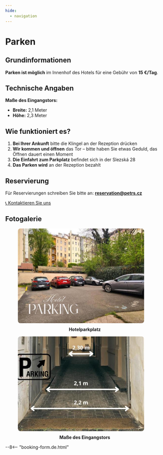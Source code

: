 ```yaml
---
hide:
  - navigation
---
```


# **Parken**

## **Grundinformationen**

**Parken ist möglich** im Innenhof des Hotels für eine Gebühr von **15 €/Tag**.

## **Technische Angaben**

**Maße des Eingangstors:**
- **Breite:** 2,1 Meter  
- **Höhe:** 2,3 Meter

## **Wie funktioniert es?**

1. **Bei Ihrer Ankunft** bitte die Klingel an der Rezeption drücken  
2. **Wir kommen und öffnen** das Tor – bitte haben Sie etwas Geduld, das Öffnen dauert einen Moment  
3. **Die Einfahrt zum Parkplatz** befindet sich in der Slezská 28  
4. **Das Parken wird** an der Rezeption bezahlt

## **Reservierung**

Für Reservierungen schreiben Sie bitte an: **reservation@petrs.cz**

[📞 Kontaktieren Sie uns](05.contact.md)

## **Fotogalerie**

<div class="gallery">
<figure>
  <img src="assets/fotky-hotelu/parkovani.jpg" alt="Blick auf das Hotel" style="width: 400px; height: 300px; object-fit: cover; border-radius: 8px;">
  <figcaption style="text-align: center; margin-top: 8px; font-weight: bold;">Hotelparkplatz</figcaption>
</figure>

<figure>
  <img src="assets/fotky-hotelu/rozmery-parkovaci-brany.jpg" alt="Maße des Tors" style="width: 400px; height: 300px; object-fit: cover; border-radius: 8px; object-position: bottom;">
  <figcaption style="text-align: center; margin-top: 8px; font-weight: bold;">Maße des Eingangstors</figcaption>
</figure>
</div>

--8<-- "booking-form.de.html"
